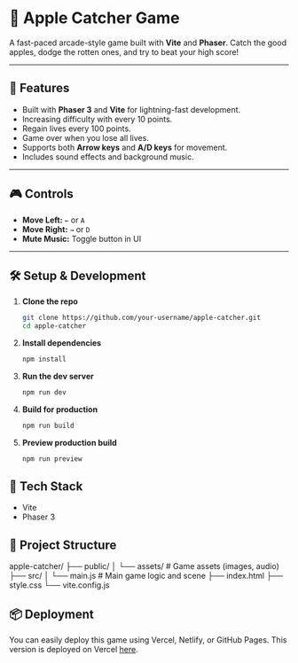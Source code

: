 # 🍎 Apple Catcher Game

A fast-paced arcade-style game built with **Vite** and **Phaser**. Catch the good apples, dodge the rotten ones, and try to beat your high score!

---

## 🚀 Features

- Built with **Phaser 3** and **Vite** for lightning-fast development.
- Increasing difficulty with every 10 points.
- Regain lives every 100 points.
- Game over when you lose all lives.
- Supports both **Arrow keys** and **A/D keys** for movement.
- Includes sound effects and background music.

---

## 🎮 Controls

- **Move Left:** `←` or `A`
- **Move Right:** `→` or `D`
- **Mute Music:** Toggle button in UI

---

## 🛠 Setup & Development

1. **Clone the repo**  
   ```bash
   git clone https://github.com/your-username/apple-catcher.git
   cd apple-catcher

2. **Install dependencies**
    ```bash
    npm install

3. **Run the dev server**
    ```bash
    npm run dev

4. **Build for production**
    ```bash
    npm run build

5. **Preview production build**
    ```bash
    npm run preview

## 🧩 Tech Stack

- Vite
- Phaser 3

## 📁 Project Structure

apple-catcher/
├── public/
│   └── assets/         # Game assets (images, audio)
├── src/
│   └── main.js         # Main game logic and scene
├── index.html
├── style.css
└── vite.config.js

## 📦 Deployment
You can easily deploy this game using Vercel, Netlify, or GitHub Pages.
This version is deployed on Vercel [here](https://ortheyus-apple-catcher-game.vercel.app/).